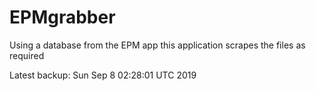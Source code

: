 # EPMgrabber
Using a database from the EPM app this application scrapes the files as required


Latest backup: Sun Sep 8 02:28:01 UTC 2019
